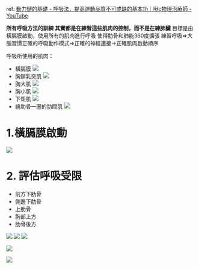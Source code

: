 ref: [動力鏈的基礎 - 呼吸法，提高運動品質不可或缺的基本功｜啾c物理治療師 - YouTube](https://www.youtube.com/watch?v=aU86wIpmgz0&ab_channel=%E5%95%BEc%E7%89%A9%E7%90%86%E6%B2%BB%E7%99%82%E5%B8%AB)

**所有呼吸方法的訓練 其實都是在練習這些肌肉的控制，而不是在練肺臟**
目標是由橫膈膜啟動，使用所有的肌肉進行呼吸
使得肋骨和肺能360度擴張
練習呼吸=>大腦習慣正確的呼吸動作模式=>正確的神經連接->正確肌肉啟動順序
 

呼吸所使用的肌肉：

- 橫膈膜
![](../../z.Images/Pasted%20image%2020230506141521.png)
- 胸鎖乳突肌
![](../../z.Images/Pasted%20image%2020230506141701.png)
- 胸大肌
![](../../z.Images/Pasted%20image%2020230506141713.png)
- 胸小肌
![](../../z.Images/Pasted%20image%2020230506141730.png)
- 下鉅肌
![](../../z.Images/Pasted%20image%2020230506141946.png)
- 繞肋骨一圈的肋間肌
![](../../z.Images/Pasted%20image%2020230506142156.png)




# 1.橫膈膜啟動
![](../../z.Images/Pasted%20image%2020230506142555.png)

# 2. 評估呼吸受限

- 前方下肋骨
- 側邊下肋骨
- 上肋骨
- 胸部上方
- 肋骨後方

![](../../z.Images/Pasted%20image%2020230506143123.png)
![](../../z.Images/Pasted%20image%2020230506143437.png)
![](../../z.Images/Pasted%20image%2020230506143103.png)

![](../../z.Images/Pasted%20image%2020230506143232.png)

![](../../z.Images/Pasted%20image%2020230506143245.png)